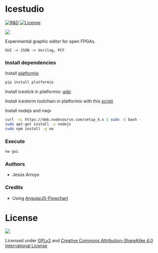 # Icestudio

[![R&D](https://img.shields.io/badge/-R%26D-brightgreen.svg)](https://github.com/Jesus89/icestudio)
[![License](http://img.shields.io/:license-gpl-blue.svg)](http://opensource.org/licenses/GPL-2.0)

![][icestudio-demo]

Experimental graphic editor for open FPGAs.

    GUI -> JSON -> Verilog, PCF

### Install dependencies

Install [platformio](platformio.org)
```bash
pip install platformio
```

Install icestick in platformio: [wiki](https://github.com/bqlabs/Platformio-FPGA/wiki/Platformio-FPGA-wiki-home).

Install icestorm toolchain in platformio with this [script](https://github.com/bqlabs/Platformio-FPGA/blob/master/build-toolchain.sh).

Install nodejs and nwjs
```bash
curl -sL https://deb.nodesource.com/setup_4.x | sudo -E bash -
sudo apt-get install -y nodejs
sudo npm install -g nw
```

### Execute

```bash
nw gui
```

### Authors

* Jesús Arroyo

### Credits

* Using [AngularJS-Flowchart](https://github.com/codecapers/AngularJS-FlowChart)

# License

![][bq-logo-cc-sa]

Licensed under [GPLv2](http://opensource.org/licenses/GPL-2.0) and [Creative Commons Attribution-ShareAlike 4.0 International License](http://creativecommons.org/licenses/by-sa/4.0/)

[icestudio-demo]: doc/images/icestudio.gif
[bq-logo-cc-sa]: doc/images/bq-logo-cc-sa-small-150px.png
